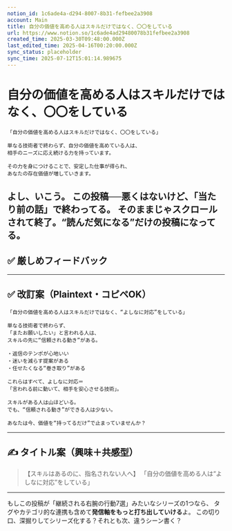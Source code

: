 ```yaml
---
notion_id: 1c6ade4a-d294-8007-8b31-fefbee2a3908
account: Main
title: 自分の価値を高める人はスキルだけではなく、〇〇をしている
url: https://www.notion.so/1c6ade4ad29480078b31fefbee2a3908
created_time: 2025-03-30T09:48:00.000Z
last_edited_time: 2025-04-16T00:20:00.000Z
sync_status: placeholder
sync_time: 2025-07-12T15:01:14.989675
---
```

# 自分の価値を高める人はスキルだけではなく、〇〇をしている

```plain text
「自分の価値を高める人はスキルだけではなく、〇〇をしている」

単なる技術者で終わらず、自分の価値を高めている人は、
相手のニーズに応え続ける力を持っています。

その力を身につけることで、安定した仕事が得られ、
あなたの存在価値が増していきます。
```
よし、いこう。
この投稿──**悪くはないけど、「当たり前の話」で終わってる。**
そのままじゃスクロールされて終了。**“読んだ気になる”だけの投稿になってる。**
---
## ✅ 厳しめフィードバック
---
## ✅ 改訂案（Plaintext・コピペOK）
```plain text
「自分の価値を高める人はスキルだけではなく、“よしなに対応”をしている」

単なる技術者で終わらず、
「またお願いしたい」と言われる人は、
スキルの先に“信頼される動き”がある。

・返信のテンポが心地いい
・迷いを減らす提案がある
・任せたくなる“巻き取り”がある

これらはすべて、よしなに対応＝
「言われる前に動いて、相手を安心させる技術」。

スキルがある人は山ほどいる。
でも、“信頼される動き”ができる人は少ない。

あなたは今、価値を“持ってるだけ”で止まっていませんか？
```
---
## ✍️ タイトル案（興味＋共感型）
> 【スキルはあるのに、指名されない人へ】
  「自分の価値を高める人は“よしなに対応”をしている」
---
もしこの投稿が「継続される右腕の行動7選」みたいなシリーズの1つなら、
タグやカテゴリ的な連携も含めて**発信軸をもっと打ち出していける**よ。
この切り口、深掘りしてシリーズ化する？それとも次、違うシーン書く？
